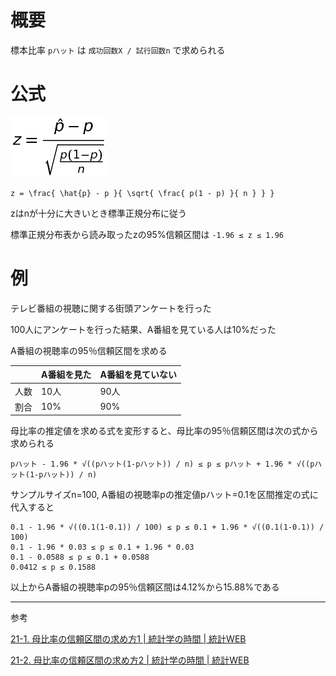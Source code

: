 # 概要

標本比率 `pハット` は `成功回数X / 試行回数n` で求められる

# 公式

![母比率の推定値z](../images/母比率の推定値z.png)

```
z = \frac{ \hat{p} - p }{ \sqrt{ \frac{ p(1 - p) }{ n } } }
```

zはnが十分に大きいとき標準正規分布に従う

標準正規分布表から読み取ったzの95%信頼区間は `-1.96 ≤ z ≤ 1.96`

# 例

テレビ番組の視聴に関する街頭アンケートを行った

100人にアンケートを行った結果、A番組を見ている人は10%だった

A番組の視聴率の95％信頼区間を求める

||A番組を見た|A番組を見ていない|
|---|---|---|
|人数|10人|90人|
|割合|10%|90%|

母比率の推定値を求める式を変形すると、母比率の95％信頼区間は次の式から求められる

`pハット - 1.96 * √((pハット(1-pハット)) / n) ≤ p ≤ pハット + 1.96 * √((pハット(1-pハット)) / n)`

サンプルサイズn=100, A番組の視聴率pの推定値pハット=0.1を区間推定の式に代入すると

```
0.1 - 1.96 * √((0.1(1-0.1)) / 100) ≤ p ≤ 0.1 + 1.96 * √((0.1(1-0.1)) / 100)
0.1 - 1.96 * 0.03 ≤ p ≤ 0.1 + 1.96 * 0.03
0.1 - 0.0588 ≤ p ≤ 0.1 + 0.0588
0.0412 ≤ p ≤ 0.1588
```

以上からA番組の視聴率pの95％信頼区間は4.12%から15.88%である

---

参考

[21-1. 母比率の信頼区間の求め方1 | 統計学の時間 | 統計WEB](https://bellcurve.jp/statistics/course/9122.html)

[21-2. 母比率の信頼区間の求め方2 | 統計学の時間 | 統計WEB](https://bellcurve.jp/statistics/course/9124.html)

